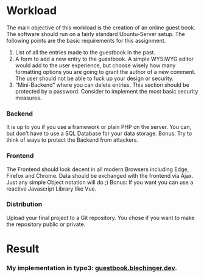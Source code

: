 # Workload

The main objective of this workload is the creation of an online guest book. The software should run on a fairly standard Ubuntu-Server setup.
The following points are the basic requirements for this assignment.
1. List of all the entries made to the guestbook in the past.
2. A form to add a new entry to the guestbook.
A simple WYSIWYG editor would add to the user experience, but choose wisely how many formatting options you are going to grant the author of a new comment. The user should not be able to fuck up your design or security.
3. “Mini-Backend” where you can delete entries. This section should be protected by a password. Consider to implement the most basic security measures.

### Backend
It is up to you if you use a framework or plain PHP on the server.
You can, but don’t have to use a SQL Database for your data storage. Bonus: Try to think of ways to protect the Backend from attackers.

### Frontend
The Frontend should look decent in all modern Browsers including Edge, Firefox and Chrome. Data should be exchanged with the frontend via Ajax. Just any simple Object notation will do ;)
Bonus: If you want you can use a reactive Javascript Library like Vue.

### Distribution
Upload your final project to a Git repository.
You chose if you want to make the repository public or private.


# Result
### My implementation in typo3: [guestbook.blechinger.dev](https://guestbook.blechinger.dev/). ###
